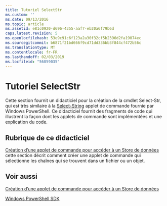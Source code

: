 ```yaml
---
title: Tutoriel SelectStr
ms.custom: ''
ms.date: 09/13/2016
ms.topic: article
ms.assetid: e81c0920-d696-4355-aaf7-eb20a6f79b6d
caps.latest.revision: 5
ms.openlocfilehash: 53e9c91c6f123a2a30f32cf5b2396d2fa19074ec
ms.sourcegitcommit: b6871f21bd666f9cd71dd336bb3f844cf472b56c
ms.translationtype: MT
ms.contentlocale: fr-FR
ms.lasthandoff: 02/03/2019
ms.locfileid: "56859035"
---
```

# <a name="selectstr-tutorial"></a>Tutoriel SelectStr

Cette section fournit un didacticiel pour la création de la cmdlet Select-Str, qui est très similaire à la [Select-String](/powershell/module/microsoft.powershell.utility/select-string) applet de commande fournie par Windows PowerShell. Ce didacticiel fournit des fragments de code qui illustrent la façon dont les applets de commande sont implémentées et une explication du code.

## <a name="topic-in-this-tutorial"></a>Rubrique de ce didacticiel

[Création d’une applet de commande pour accéder à un Store de données](./creating-a-cmdlet-to-access-a-data-store.md) cette section décrit comment créer une applet de commande qui sélectionne les chaînes qui se trouvent dans un fichier ou un objet.

## <a name="see-also"></a>Voir aussi

[Création d’une applet de commande pour accéder à un Store de données](./creating-a-cmdlet-to-access-a-data-store.md)

[Windows PowerShell SDK](../windows-powershell-reference.md)
